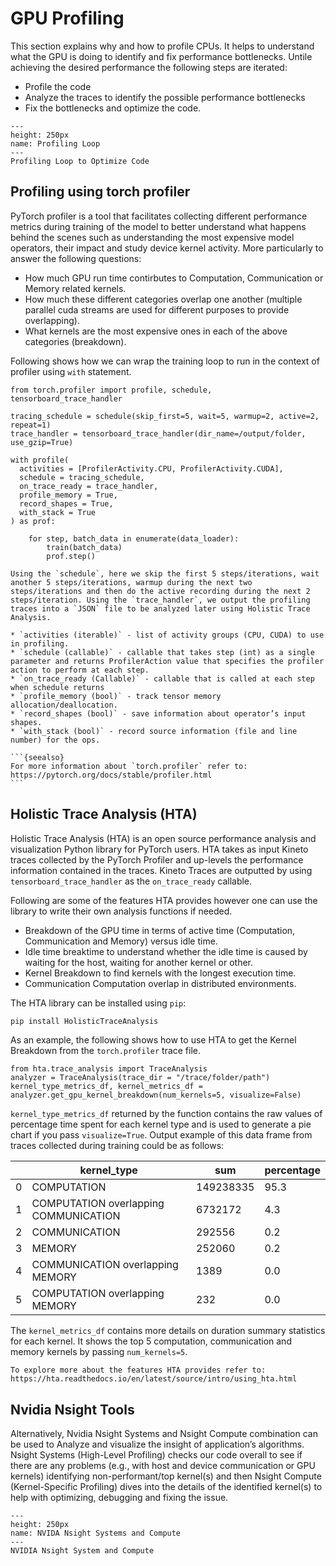 # GPU Profiling
This section explains why and how to profile CPUs. It helps to understand what the GPU is doing to identify and fix performance bottlenecks. Untile achieving the desired performance the following steps are iterated:
* Profile the code
* Analyze the traces to identify the possible performance bottlenecks
* Fix the bottlenecks and optimize the code.

```{figure} figures/png/profiling_loop.png
---
height: 250px
name: Profiling Loop
---
Profiling Loop to Optimize Code
```
## Profiling using torch profiler
PyTorch profiler is a tool that facilitates collecting different performance metrics during training of the model to better understand what happens behind the scenes such as understanding the most expensive model operators, their impact and study device kernel activity. More particularly to answer the following questions:
* How much GPU run time contirbutes to Computation, Communication or Memory related kernels.
* How much these different categories overlap one another (multiple parallel cuda streams are used for different purposes to provide overlapping).
* What kernels are the most expensive ones in each of the above categories (breakdown).

Following shows how we can wrap the training loop to run in the context of profiler using `with` statement.

```{code} python
from torch.profiler import profile, schedule, tensorboard_trace_handler

tracing_schedule = schedule(skip_first=5, wait=5, warmup=2, active=2, repeat=1)
trace_handler = tensorboard_trace_handler(dir_name=/output/folder, use_gzip=True)

with profile(
  activities = [ProfilerActivity.CPU, ProfilerActivity.CUDA],
  schedule = tracing_schedule,
  on_trace_ready = trace_handler,
  profile_memory = True,
  record_shapes = True,
  with_stack = True
) as prof:

    for step, batch_data in enumerate(data_loader):
        train(batch_data)
        prof.step()
```
````{dropdown} Brief Introduction on Profile Arguments
Using the `schedule`, here we skip the first 5 steps/iterations, wait another 5 steps/iterations, warmup during the next two steps/iterations and then do the active recording during the next 2 steps/iteration. Using the `trace_handler`, we output the profiling traces into a `JSON` file to be analyzed later using Holistic Trace Analysis.

* `activities (iterable)` - list of activity groups (CPU, CUDA) to use in profiling.
* `schedule (callable)` - callable that takes step (int) as a single parameter and returns ProfilerAction value that specifies the profiler action to perform at each step.
* `on_trace_ready (Callable)` - callable that is called at each step when schedule returns
* `profile_memory (bool)` - track tensor memory allocation/deallocation.
* `record_shapes (bool)` - save information about operator’s input shapes.
* `with_stack (bool)` - record source information (file and line number) for the ops.

```{seealso}
For more information about `torch.profiler` refer to: 
https://pytorch.org/docs/stable/profiler.html
```
````
## Holistic Trace Analysis (HTA)
Holistic Trace Analysis (HTA) is an open source performance analysis and visualization Python library for PyTorch users. HTA takes as input Kineto traces collected by the PyTorch Profiler and up-levels the performance information contained in the traces. Kineto Traces are outputted by using `tensorboard_trace_handler` as the `on_trace_ready` callable.

Following are some of the features HTA provides however one can use the library to write their own analysis functions if needed.
* Breakdown of the GPU time in terms of active time (Computation, Communication and Memory) versus idle time. 
* Idle time breaktime to understand whether the idle time is caused by waiting for the host, waiting for another kernel or other.
* Kernel Breakdown to find kernels with the longest execution time.
* Communication Computation overlap in distributed environments.

The HTA library can be installed using `pip`:
```bash
pip install HolisticTraceAnalysis
```

As an example, the following shows how to use HTA to get the Kernel Breakdown from the `torch.profiler` trace file.
```{code}
from hta.trace_analysis import TraceAnalysis
analyzer = TraceAnalysis(trace_dir = "/trace/folder/path")
kernel_type_metrics_df, kernel_metrics_df = analyzer.get_gpu_kernel_breakdown(num_kernels=5, visualize=False)
```
`kernel_type_metrics_df` returned by the function contains the raw values of percentage time spent for each kernel type and is used to generate a pie chart if you pass `visualize=True`. 
Output example of this data frame from traces collected during training could be as follows:

|	| kernel_type | sum | percentage |
|---|---------------------------------------|------------|-----|
| 0	| COMPUTATION	| 149238335 | 95.3 |
| 1	| COMPUTATION overlapping COMMUNICATION | 6732172 | 4.3 |
| 2 |	COMMUNICATION |	292556 | 0.2 |
| 3 |	MEMORY | 252060 |	0.2 |
| 4 |	COMMUNICATION overlapping MEMORY | 1389 |	0.0 |
| 5 |	COMPUTATION overlapping MEMORY | 232 |	0.0 |

The `kernel_metrics_df` contains more details on duration summary statistics for each kernel. It shows the top 5 computation, communication and memory kernels by passing `num_kernels=5`.

```{seealso}
To explore more about the features HTA provides refer to: 
https://hta.readthedocs.io/en/latest/source/intro/using_hta.html
```

## Nvidia Nsight Tools 
Alternatively, Nvidia Nsight Systems and Nsight Compute combination can be used to Analyze and visualize the insight of application’s algorithms. Nsight Systems (High-Level Profiling) checks our code overall to see if there are any problems (e.g., with host and device communication or GPU kernels) identifying non-performant/top kernel(s) and then Nsight Compute (Kernel-Specific Profiling) dives into the details of the identified kernel(s) to help with optimizing, debugging and fixing the issue.
```{figure} figures/png/nsight_systems_compute.png
---
height: 250px
name: NVIDA Nsight Systems and Compute
---
NVIDIA Nsight System and Compute
```